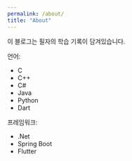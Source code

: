 ```yaml
---
permalink: /about/
title: "About"
---
```


이 블로그는 필자의 학습 기록이 담겨있습니다.

언어:

- C
- C++
- C#
- Java
- Python
- Dart

프레임워크:

- .Net
- Spring Boot
- Flutter
